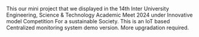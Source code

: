 This our mini project that we displayed in the 14th Inter University Engineering, Science & Technology Academic Meet 2024 under Innovative model Competition For a sustainable Society.
This is an IoT based Centralized monitoring system demo version. More upgradation required.
